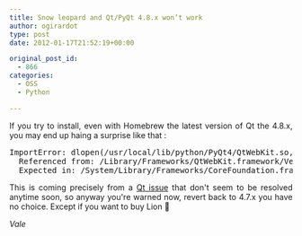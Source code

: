 ```yaml
---
title: Snow leopard and Qt/PyQt 4.8.x won’t work
author: ogirardot
type: post
date: 2012-01-17T21:52:19+00:00

original_post_id:
  - 866
categories:
  - OSS
  - Python

---
```

<!--more-->
<p style="text-align:justify;">
  If you try to install, even with Homebrew the latest version of Qt the 4.8.x, you may end up haing a surprise like that :
</p>

<pre style="text-align:justify;">ImportError: dlopen(/usr/local/lib/python/PyQt4/QtWebKit.so, 2): Symbol not found: _kCFWebServicesProviderDefaultDisplayNameKey
  Referenced from: /Library/Frameworks/QtWebKit.framework/Versions/4/QtWebKit
  Expected in: /System/Library/Frameworks/CoreFoundation.framework/Versions/A/CoreFoundation</pre>

<p style="text-align:justify;">
  This is coming precisely from a <a href="https://bugreports.qt.nokia.com/browse/QTBUG-23157">Qt issue</a> that don't seem to be resolved anytime soon, so anyway you're warned now, revert back to 4.7.x you have no choice. Except if you want to buy Lion 🙂
</p>

<p style="text-align:justify;">
  <em>Vale</em>
</p>